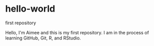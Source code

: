 # hello-world
first repository 

Hello, I'm Aimee and this is my first repository. I am in the process of learning GitHub, Git, R, and RStudio.
